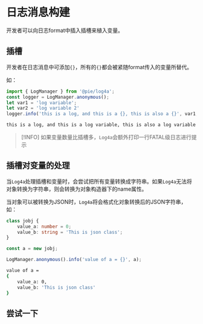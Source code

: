 # 日志消息构建

开发者可以向日志format中插入插槽来植入变量。

## 插槽

开发者在日志消息中可添加`{}`，所有的`{}`都会被紧随format传入的变量所替代。

如：

```ts
import { LogManager } from '@pie/log4a';
const logger = LogManager.anonymous();
let var1 = 'log variable';
let var2 = 'log variable 2'
logger.info('this is a log, and this is a {}, this is also a {}', var1, var2);
```

```bash output
this is a log, and this is a log variable, this is also a log variable 2
```

> [!INFO]
> 如果变量数量比插槽多，`Log4a`会额外打印一行FATAL级日志进行提示

## 插槽对变量的处理

当`Log4a`处理插槽和变量时，会尝试把所有变量转换成字符串。如果`Log4a`无法将对象转换为字符串，则会转换为对象构造器下的name属性。

当对象可以被转换为JSON时，`Log4a`将会格式化对象转换后的JSON字符串，如：

```ts
class jobj {
    value_a: number = 0;
    value_b: string = 'This is json class';
}

const a = new jobj;

LogManager.anonymous().info('value of a = {}', a);
```

```bash output
value of a = 
{
    value_a: 0,
    value_b: 'This is json class'
}
```

<script setup>
import {defineAsyncComponent} from 'vue';
import {inBrowser} from 'vitepress';

const DemoEditor = inBrowser ? defineAsyncComponent(()=>import('../components/DemoEditor.vue')):()=>null;
</script>

## 尝试一下

<DemoEditor code='class jobj {
    value_a = 0;
    value_b = "This is json class";
}
const a = new jobj;
LogManager.anonymous().info("value of a = {}", a);' />